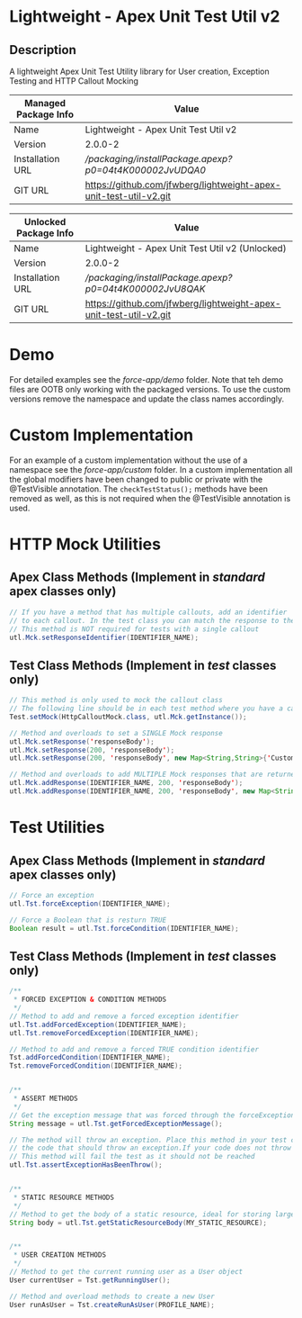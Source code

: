 # Lightweight - Apex Unit Test Util v2
## Description
A lightweight Apex Unit Test Utility library for User creation, Exception Testing and HTTP Callout Mocking

| Managed Package Info | Value |
|---|---|
|Name|Lightweight - Apex Unit Test Util v2|
|Version|2.0.0-2|
|Installation URL| */packaging/installPackage.apexp?p0=04t4K000002JvUDQA0*
|GIT URL|https://github.com/jfwberg/lightweight-apex-unit-test-util-v2.git|

| Unlocked Package Info | Value |
|---|---|
|Name|Lightweight - Apex Unit Test Util v2 (Unlocked)|
|Version|2.0.0-2|
|Installation URL| */packaging/installPackage.apexp?p0=04t4K000002JvU8QAK*
|GIT URL|https://github.com/jfwberg/lightweight-apex-unit-test-util-v2.git|

# Demo
For detailed examples see the *force-app/demo* folder. Note that teh demo files are OOTB only working with the packaged versions. To use the custom versions remove the namespace and update the class names accordingly.

# Custom Implementation
For an example of a custom implementation without the use of a namespace see the *force-app/custom* folder.
In a custom implementation all the global modifiers have been changed to public or private with the @TestVisible annotation.
The ```checkTestStatus();``` methods have been removed as well, as this is not required when the @TestVisible annotation is used.

# HTTP Mock Utilities
## Apex Class Methods (Implement in *standard* apex classes only)
```java
// If you have a method that has multiple callouts, add an identifier
// to each callout. In the test class you can match the response to the identifier
// This method is NOT required for tests with a single callout
utl.Mck.setResponseIdentifier(IDENTIFIER_NAME);
```

## Test Class Methods (Implement in *test* classes only)
```java
// This method is only used to mock the callout class
// The following line should be in each test method where you have a callout
Test.setMock(HttpCalloutMock.class, utl.Mck.getInstance());

// Method and overloads to set a SINGLE Mock response
utl.Mck.setResponse('responseBody');
utl.Mck.setResponse(200, 'responseBody');
utl.Mck.setResponse(200, 'responseBody', new Map<String,String>{'Custom' => 'Header'});

// Method and overloads to add MULTIPLE Mock responses that are returned for a a specific identifier
utl.Mck.addResponse(IDENTIFIER_NAME, 200, 'responseBody');
utl.Mck.addResponse(IDENTIFIER_NAME, 200, 'responseBody', new Map<String,String>{'Custom' => 'Header'});
```

# Test Utilities
## Apex Class Methods (Implement in *standard* apex classes only)
```java
// Force an exception 
utl.Tst.forceException(IDENTIFIER_NAME);

// Force a Boolean that is resturn TRUE
Boolean result = utl.Tst.forceCondition(IDENTIFIER_NAME);
```

## Test Class Methods (Implement in *test* classes only)
```java
/**
 * FORCED EXCEPTION & CONDITION METHODS
 */ 
// Method to add and remove a forced exception identifier
utl.Tst.addForcedException(IDENTIFIER_NAME);
utl.Tst.removeForcedException(IDENTIFIER_NAME);

// Method to add and remove a forced TRUE condition identifier
Tst.addForcedCondition(IDENTIFIER_NAME);
Tst.removeForcedCondition(IDENTIFIER_NAME);


/**
 * ASSERT METHODS
 */
// Get the exception message that was forced through the forceException() method
String message = utl.Tst.getForcedExceptionMessage();

// The method will throw an exception. Place this method in your test class after 
// the code that should throw an exception.If your code does not throw an exception, the test fails.
// This method will fail the test as it should not be reached
utl.Tst.assertExceptionHasBeenThrow();


/**
 * STATIC RESOURCE METHODS
 */
// Method to get the body of a static resource, ideal for storing large test payloads
String body = utl.Tst.getStaticResourceBody(MY_STATIC_RESOURCE);


/**
 * USER CREATION METHODS
 */
// Method to get the current running user as a User object
User currentUser = Tst.getRunningUser();

// Method and overload methods to create a new User
User runAsUser = Tst.createRunAsUser(PROFILE_NAME);

